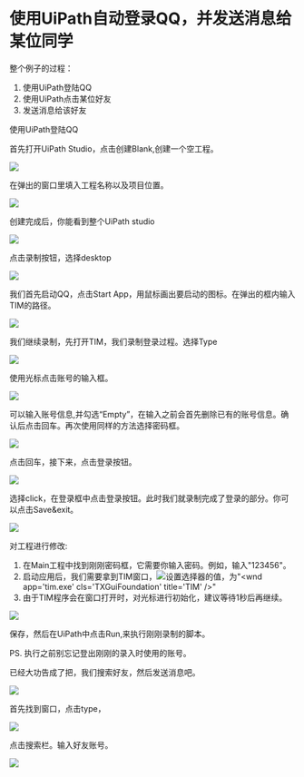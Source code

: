 # 使用UiPath自动登录QQ，并发送消息给某位同学

整个例子的过程：  
 1. 使用UiPath登陆QQ  
 2. 使用UiPath点击某位好友  
 3. 发送消息给该好友

使用UiPath登陆QQ

首先打开UiPath Studio，点击创建Blank,创建一个空工程。

![](/assets1.1/import1.png)

在弹出的窗口里填入工程名称以及项目位置。

![](/assets1.1/import2.png)

创建完成后，你能看到整个UiPath studio

![](/assets1.1/import3.png)

点击录制按钮，选择desktop

![](/assets1.1/import4.png)

我们首先启动QQ，点击Start App，用鼠标画出要启动的图标。在弹出的框内输入TIM的路径。

![](/assets1.1/import5.png)

我们继续录制，先打开TIM，我们录制登录过程。选择Type

![](/assets1.1/import7.png)

使用光标点击账号的输入框。

![](/assets1.1/import8.png)

可以输入账号信息,并勾选“Empty”，在输入之前会首先删除已有的账号信息。确认后点击回车。再次使用同样的方法选择密码框。

![](/assets1.1/import9.png)

点击回车，接下来，点击登录按钮。

![](/assets1.1/import10.png)

选择click，在登录框中点击登录按钮。此时我们就录制完成了登录的部分。你可以点击Save&exit。

![](/assets1.1/import11.png)

对工程进行修改:

1. 在Main工程中找到刚刚密码框，它需要你输入密码。例如，输入"123456"。
2. 启动应用后，我们需要拿到TIM窗口，![](/assets1.1/import12.png)设置选择器的值，为"&lt;wnd app='tim.exe' cls='TXGuiFoundation' title='TIM' /&gt;"
3. 由于TIM程序会在窗口打开时，对光标进行初始化，建议等待1秒后再继续。

![](/assets1.1/import13.png)

保存，然后在UiPath中点击Run,来执行刚刚录制的脚本。

PS. 执行之前别忘记登出刚刚的录入时使用的账号。

已经大功告成了把，我们搜索好友，然后发送消息吧。

![](/assets1.1/import14.png)

首先找到窗口，点击type，

![](/assets1.1/import15.png)

点击搜索栏。输入好友账号。

![](/assets1.1/import16.png)


